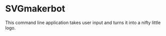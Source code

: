 # SVGmakerbot
This command line application takes user input and turns it into a nifty little logo.
